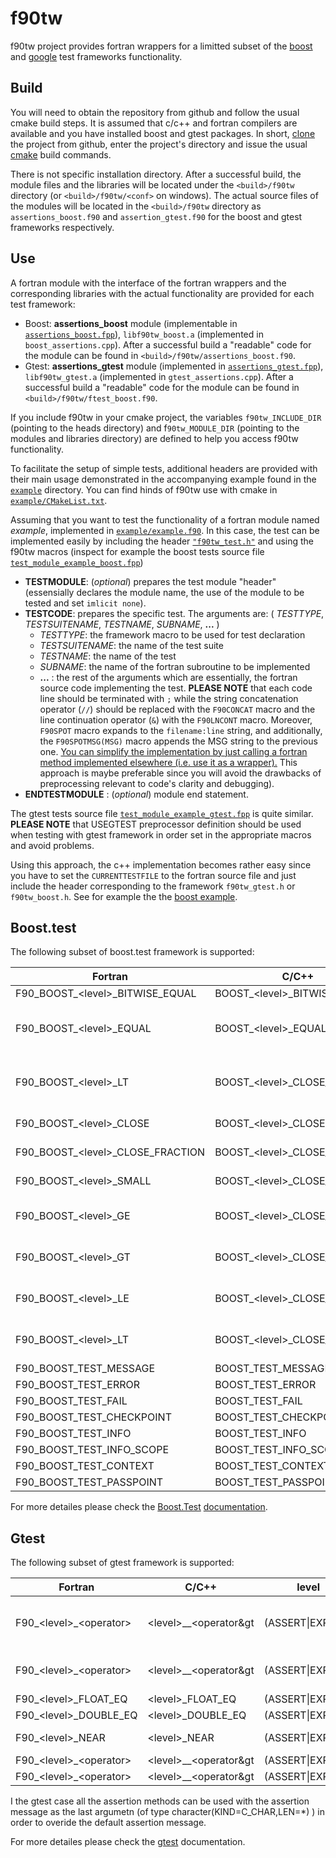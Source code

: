 f90tw
=====
f90tw project provides fortran wrappers for a limitted subset of the [boost](https://www.boost.org/) and [google](https://github.com/google/googletest) test frameworks functionality. 

Build
-----
You will need to obtain the repository from github and follow the usual cmake build steps. It is assumed that c/c++ and fortran compilers are available and you have installed boost and gtest packages. In short, [clone](https://github.com/git-guides/git-clone) the project from github, enter the project's directory and issue the usual [cmake](https://cmake.org/documentation/) build commands.

There is not specific installation directory. After a successful build, the module files and the libraries will be located under the `<build>/f90tw` directory (or `<build>/f90tw/<conf>` on windows). The actual source files of the modules will be located in the `<build>/f90tw` directory as `assertions_boost.f90` and `assertion_gtest.f90` for the boost and gtest frameworks respectively.

Use
---
A fortran module with the interface of the fortran wrappers and the corresponding libraries with the actual functionality are provided for each test framework:
- Boost: **assertions_boost** module (implementable in [`assertions_boost.fpp`](f90tw/assertions_boost.fpp)), `libf90tw_boost.a` (implemented in `boost_assertions.cpp`). After a successful build a "readable" code for the module can be found in `<build>/f90tw/assertions_boost.f90`.
- Gtest: **assertions_gtest** module (implemented in [`assertions_gtest.fpp`](f90tw/assertions_gtest.fpp)), `libf90tw_gtest.a` (implemented in `gtest_assertions.cpp`). After a successful build a "readable" code for the module can be found in `<build>/f90tw/ftest_boost.f90`.

If you include f90tw in your cmake project, the variables `f90tw_INCLUDE_DIR` (pointing to the heads directory) and f`90tw_MODULE_DIR` (pointing to the modules and libraries directory) are defined to help you access f90tw functionality.

To facilitate the setup of simple tests, additional headers are provided with their main usage demonstrated in the accompanying example found in the [`example`](example) directory. You can find hinds of f90tw use with cmake in [`example/CMakeList.txt`](example/CMakeList.txt).

Assuming that you want to test the functionality of a fortran module named *example*, implemented in [`example/example.f90`](example/example.f90). In this case, the test can be implemented easily by including the header [`"f90tw_test.h"`](f90tw/f90tw_test.h) and using the f90tw macros (inspect for example the boost tests source file [`test_module_example_boost.fpp`](example/test_module_example_boost.fpp))

- **TESTMODULE**: (*optional*) prepares the test module "header" (essensially declares the module name, the use of the module to be tested and set `imlicit none`).
- **TESTCODE**: prepares the specific test. The arguments are:
( *TESTTYPE*, *TESTSUITENAME*, *TESTNAME*, *SUBNAME*, **...** )
    - *TESTTYPE*: the framework macro to be used for test declaration
    - *TESTSUITENAME*: the name of the test suite
    - *TESTNAME*: the name of the test
    - *SUBNAME*: the name of the fortran subroutine to be implemented
    -  **...** : the rest of the arguments which are essentially, the fortran source code implementing the test. 
    **PLEASE NOTE** that each code line should be terminated with `;` while the string concatenation operator (`//`) should be replaced with the `F90CONCAT` macro and the line continuation operator (`&`) with the `F90LNCONT` macro. Moreover, `F90SPOT` macro expands to the `filename:line` string, and additionally, the `F90SPOTMSG(MSG)` macro appends the MSG string to the previous one. <u>You can simplify the implementation by just calling a fortran method implemented elsewhere (i.e. use it as a wrapper).</u> This approach is maybe preferable since you will avoid the drawbacks of preprocessing relevant to code's clarity and debugging).
- **ENDTESTMODULE** : (*optional*) module end statement.

The gtest tests source file [`test_module_example_gtest.fpp`](example/test_module_example_gtest.fpp) is quite similar. **PLEASE NOTE** that USEGTEST preprocessor definition should be used when testing with gtest framework in order set in the appropriate macros and avoid problems.

Using this approach, the c++ implementation becomes rather easy since you have to set the `CURRENTTESTFILE` to the fortran source file and just include the header corresponding to the framework `f90tw_gtest.h` or `f90tw_boost.h`. See for example the the [boost example](example/test_example_boost.cpp). 

Boost.test
----------

The following subset of boost.test framework is supported:

Fortran | C/C++ | level | argumens type
------- | ----- | ----- | -------------
F90_BOOST_&lt;level&gt;_BITWISE_EQUAL | BOOST_&lt;level&gt;_BITWISE_EQUAL | (WARN&#124;CHECK&#124;REQUIRE) | integer(KIND=C_INT)
F90_BOOST_&lt;level&gt;_EQUAL | BOOST_&lt;level&gt;_EQUAL | (WARN&#124;CHECK&#124;REQUIRE) | logical(KIND=C_BOOL), integer(KIND=C_INT), real(KIND=C_FLOAT), real(KIND=C_DOUBLE)
F90_BOOST_&lt;level&gt;_LT | BOOST_&lt;level&gt;_CLOSE_LT | (WARN&#124;CHECK&#124;REQUIRE) | logical(KIND=C_BOOL), integer(KIND=C_INT), real(KIND=C_FLOAT), real(KIND=C_DOUBLE)
F90_BOOST_&lt;level&gt;_CLOSE | BOOST_&lt;level&gt;_CLOSE | (WARN&#124;CHECK&#124;REQUIRE) | real(KIND=C_FLOAT), real(KIND=C_DOUBLE)
F90_BOOST_&lt;level&gt;_CLOSE_FRACTION | BOOST_&lt;level&gt;_CLOSE_FRACTION | (WARN&#124;CHECK&#124;REQUIRE) | real(KIND=C_FLOAT), real(KIND=C_DOUBLE)
F90_BOOST_&lt;level&gt;_SMALL | BOOST_&lt;level&gt;_CLOSE_SMALL | (WARN&#124;CHECK&#124;REQUIRE) | real(KIND=C_FLOAT), real(KIND=C_DOUBLE)
F90_BOOST_&lt;level&gt;_GE | BOOST_&lt;level&gt;_CLOSE_GE | (WARN&#124;CHECK&#124;REQUIRE) | integer(KIND=C_INT), real(KIND=C_FLOAT), real(KIND=C_DOUBLE)
F90_BOOST_&lt;level&gt;_GT | BOOST_&lt;level&gt;_CLOSE_GT | (WARN&#124;CHECK&#124;REQUIRE) | integer(KIND=C_INT), real(KIND=C_FLOAT), real(KIND=C_DOUBLE)
F90_BOOST_&lt;level&gt;_LE | BOOST_&lt;level&gt;_CLOSE_LE | (WARN&#124;CHECK&#124;REQUIRE) | integer(KIND=C_INT), real(KIND=C_FLOAT), real(KIND=C_DOUBLE)
F90_BOOST_&lt;level&gt;_LT | BOOST_&lt;level&gt;_CLOSE_LT | (WARN&#124;CHECK&#124;REQUIRE) | integer(KIND=C_INT), real(KIND=C_FLOAT), real(KIND=C_DOUBLE)
F90_BOOST_TEST_MESSAGE | BOOST_TEST_MESSAGE | - | character(KIND=C_CHAR,LEN=*)
F90_BOOST_TEST_ERROR | BOOST_TEST_ERROR | - | character(KIND=C_CHAR,LEN=*)
F90_BOOST_TEST_FAIL | BOOST_TEST_FAIL | - | character(KIND=C_CHAR,LEN=*)
F90_BOOST_TEST_CHECKPOINT | BOOST_TEST_CHECKPOINT | - | character(KIND=C_CHAR,LEN=*)
F90_BOOST_TEST_INFO | BOOST_TEST_INFO | - | character(KIND=C_CHAR,LEN=*)
F90_BOOST_TEST_INFO_SCOPE | BOOST_TEST_INFO_SCOPE | - | character(KIND=C_CHAR,LEN=*)
F90_BOOST_TEST_CONTEXT | BOOST_TEST_CONTEXT | - | character(KIND=C_CHAR,LEN=*)
F90_BOOST_TEST_PASSPOINT | BOOST_TEST_PASSPOINT | - | character(KIND=C_CHAR,LEN=*)

For more detailes please check the [Boost.Test](https://www.boost.org/doc/libs/1_76_0/libs/test/doc/html/index.html) [documentation](https://www.boost.org/doc/).

Gtest
-----

The following subset of gtest framework is supported:

Fortran | C/C++ | level | operator | argumens type
------- | ----- | ----- | -------- | -------------
F90_&lt;level&gt;_&lt;operator&gt; | &lt;level&gt;__&lt;operator&gt | (ASSERT&#124;EXPECT) | (EQ&#124;NE) | logical(KIND=C_BOOL), integer(KIND=C_INT), real(KIND=C_FLOAT), real(KIND=C_DOUBLE)
F90_&lt;level&gt;_&lt;operator&gt; | &lt;level&gt;__&lt;operator&gt | (ASSERT&#124;EXPECT) | (GT&#124;GE&#124;LT&#124;LE) | integer(KIND=C_INT), real(KIND=C_FLOAT), real(KIND=C_DOUBLE)
F90_&lt;level&gt;_FLOAT_EQ | &lt;level&gt;_FLOAT_EQ | (ASSERT&#124;EXPECT) | - | real(KIND=C_FLOAT)
F90_&lt;level&gt;_DOUBLE_EQ | &lt;level&gt;_DOUBLE_EQ | (ASSERT&#124;EXPECT) | - | real(KIND=C_DOUBLE)
F90_&lt;level&gt;_NEAR | &lt;level&gt;_NEAR | (ASSERT&#124;EXPECT) | - | real(KIND=C_FLOAT), real(KIND=C_DOUBLE)
F90_&lt;level&gt;_&lt;operator&gt; | &lt;level&gt;__&lt;operator&gt | (ASSERT&#124;EXPECT) | (TRUE&#124;FALSE) | logical(KIND=C_BOOL)
F90_&lt;level&gt;_&lt;operator&gt; | &lt;level&gt;__&lt;operator&gt | (ASSERT&#124;EXPECT) | (STREQ&#124;STRNE&#124;STRCASEEQ&#124;STRCASENE) | character(KIND=C_CHAR,LEN=*)

I the gtest case all the assertion methods can be used with the assertion message as the last argumetn (of type character(KIND=C_CHAR,LEN=*) ) in order to overide the default assertion message.

For more detailes please check the [gtest](https://github.com/google/googletest) documentation.

